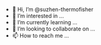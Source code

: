 - 👋 Hi, I’m @suzhen-thermofisher
- 👀 I’m interested in ...
- 🌱 I’m currently learning ...
- 💞️ I’m looking to collaborate on ...
- 📫 How to reach me ...

<!---
suzhen-thermofisher/suzhen-thermofisher is a ✨ special ✨ repository because its `README.md` (this file) appears on your GitHub profile.
You can click the Preview link to take a look at your changes.
--->
